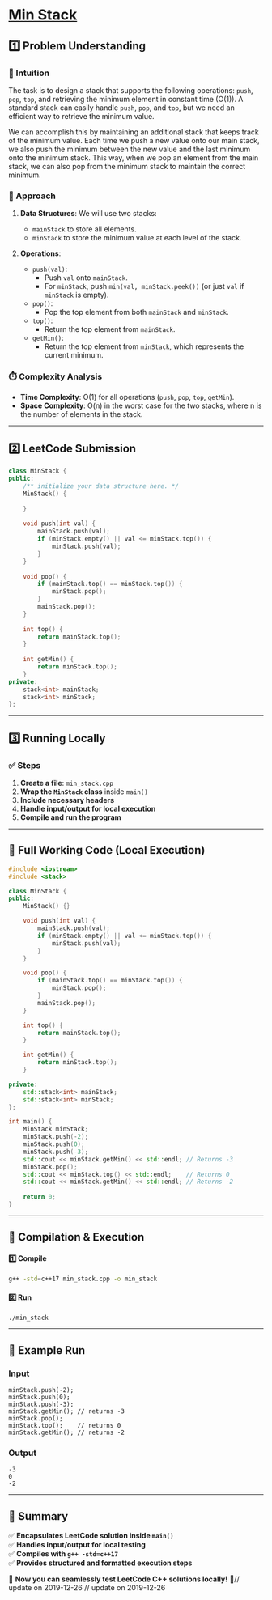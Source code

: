# **[Min Stack](https://leetcode.com/problems/min-stack/description/)**  

## **1️⃣ Problem Understanding**  
### **📌 Intuition**  
The task is to design a stack that supports the following operations: `push`, `pop`, `top`, and retrieving the minimum element in constant time (O(1)). A standard stack can easily handle `push`, `pop`, and `top`, but we need an efficient way to retrieve the minimum value. 

We can accomplish this by maintaining an additional stack that keeps track of the minimum value. Each time we push a new value onto our main stack, we also push the minimum between the new value and the last minimum onto the minimum stack. This way, when we pop an element from the main stack, we can also pop from the minimum stack to maintain the correct minimum.

### **🚀 Approach**  
1. **Data Structures**: We will use two stacks:
   - `mainStack` to store all elements.
   - `minStack` to store the minimum value at each level of the stack.

2. **Operations**:
   - `push(val)`: 
     - Push `val` onto `mainStack`.
     - For `minStack`, push `min(val, minStack.peek())` (or just `val` if `minStack` is empty).
   - `pop()`: 
     - Pop the top element from both `mainStack` and `minStack`.
   - `top()`: 
     - Return the top element from `mainStack`.
   - `getMin()`: 
     - Return the top element from `minStack`, which represents the current minimum.

### **⏱️ Complexity Analysis**  
- **Time Complexity**: O(1) for all operations (`push`, `pop`, `top`, `getMin`).
- **Space Complexity**: O(n) in the worst case for the two stacks, where n is the number of elements in the stack.

---  

## **2️⃣ LeetCode Submission**  
```cpp
class MinStack {
public:
    /** initialize your data structure here. */
    MinStack() {
        
    }
    
    void push(int val) {
        mainStack.push(val);
        if (minStack.empty() || val <= minStack.top()) {
            minStack.push(val);
        }
    }
    
    void pop() {
        if (mainStack.top() == minStack.top()) {
            minStack.pop();
        }
        mainStack.pop();
    }
    
    int top() {
        return mainStack.top();
    }
    
    int getMin() {
        return minStack.top();
    }
private:
    stack<int> mainStack;
    stack<int> minStack;
};  
```  

---  

## **3️⃣ Running Locally**  
### **✅ Steps**  
1. **Create a file**: `min_stack.cpp`  
2. **Wrap the `MinStack` class** inside `main()`  
3. **Include necessary headers**  
4. **Handle input/output for local execution**  
5. **Compile and run the program**  

---  

## **📝 Full Working Code (Local Execution)**  
```cpp
#include <iostream>
#include <stack>

class MinStack {
public:
    MinStack() {}

    void push(int val) {
        mainStack.push(val);
        if (minStack.empty() || val <= minStack.top()) {
            minStack.push(val);
        }
    }

    void pop() {
        if (mainStack.top() == minStack.top()) {
            minStack.pop();
        }
        mainStack.pop();
    }

    int top() {
        return mainStack.top();
    }

    int getMin() {
        return minStack.top();
    }

private:
    std::stack<int> mainStack;
    std::stack<int> minStack;
};

int main() {
    MinStack minStack;
    minStack.push(-2);
    minStack.push(0);
    minStack.push(-3);
    std::cout << minStack.getMin() << std::endl; // Returns -3
    minStack.pop();
    std::cout << minStack.top() << std::endl;    // Returns 0
    std::cout << minStack.getMin() << std::endl; // Returns -2
    
    return 0;
}  
```  

---  

## **🔧 Compilation & Execution**  
#### **1️⃣ Compile**  
```bash
g++ -std=c++17 min_stack.cpp -o min_stack
```  

#### **2️⃣ Run**  
```bash
./min_stack
```  

---  

## **🎯 Example Run**  
### **Input**  
```
minStack.push(-2);
minStack.push(0);
minStack.push(-3);
minStack.getMin(); // returns -3
minStack.pop();
minStack.top();    // returns 0
minStack.getMin(); // returns -2
```  
### **Output**  
```
-3
0
-2
```  

---  

## **📌 Summary**  
✅ **Encapsulates LeetCode solution inside `main()`**  
✅ **Handles input/output for local testing**  
✅ **Compiles with `g++ -std=c++17`**  
✅ **Provides structured and formatted execution steps**  

🚀 **Now you can seamlessly test LeetCode C++ solutions locally!** 🚀// update on 2019-12-26
// update on 2019-12-26
